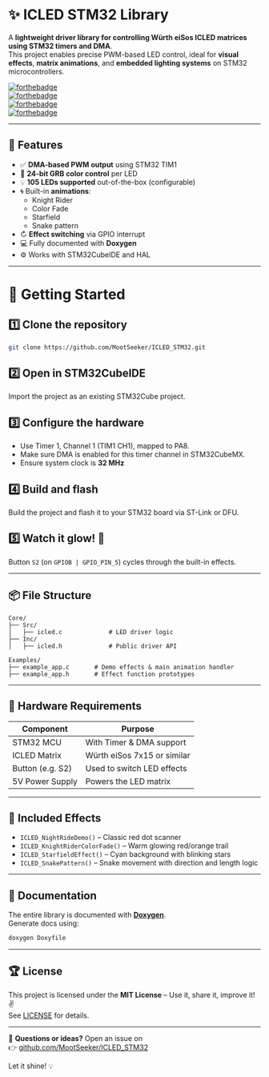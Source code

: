 # ✨ ICLED STM32 Library

A **lightweight driver library for controlling Würth eiSos ICLED matrices using STM32 timers and DMA**.  
This project enables precise PWM-based LED control, ideal for **visual effects**, **matrix animations**, and **embedded lighting systems** on STM32 microcontrollers.

[![forthebadge](https://forthebadge.com/images/badges/powered-by-coffee.svg)](https://forthebadge.com)  
[![forthebadge](https://forthebadge.com/images/badges/made-with-c.svg)](https://forthebadge.com)  
[![forthebadge](https://forthebadge.com/images/badges/open-source.svg)](https://forthebadge.com)  
[![forthebadge](https://forthebadge.com/images/badges/license-mit.svg)](https://forthebadge.com)  

---

## 📌 Features

- ✅ **DMA-based PWM output** using STM32 TIM1
- 🎨 **24-bit GRB color control** per LED
- 💡 **105 LEDs supported** out-of-the-box (configurable)
- 🌀 Built-in **animations**:
  - Knight Rider  
  - Color Fade  
  - Starfield  
  - Snake pattern
- ↻ **Effect switching** via GPIO interrupt
- 💻 Fully documented with **Doxygen**
- ⚙️ Works with STM32CubeIDE and HAL

---

# 🚀 Getting Started

## 1️⃣ Clone the repository

```bash
git clone https://github.com/MootSeeker/ICLED_STM32.git
```

## 2️⃣ Open in STM32CubeIDE

Import the project as an existing STM32Cube project.

## 3️⃣ Configure the hardware

- Use Timer 1, Channel 1 (TIM1 CH1), mapped to PA8.
- Make sure DMA is enabled for this timer channel in STM32CubeMX.
- Ensure system clock is **32 MHz**

## 4️⃣ Build and flash

Build the project and flash it to your STM32 board via ST-Link or DFU.

## 5️⃣ Watch it glow! 🌈

Button `S2` (on `GPIOB | GPIO_PIN_5`) cycles through the built-in effects.

---

## 📦 File Structure

```text
Core/
├── Src/
│   ├── icled.c             # LED driver logic
├── Inc/
│   ├── icled.h             # Public driver API

Examples/
├── example_app.c       # Demo effects & main animation handler
├── example_app.h       # Effect function prototypes
```

---

## 🔧 Hardware Requirements

| Component         | Purpose                         |
|------------------|----------------------------------|
| STM32 MCU        | With Timer & DMA support         |
| ICLED Matrix     | Würth eiSos 7x15 or similar      |
| Button (e.g. S2) | Used to switch LED effects       |
| 5V Power Supply  | Powers the LED matrix            |

---

## 🎨 Included Effects

- `ICLED_NightRideDemo()` – Classic red dot scanner  
- `ICLED_KnightRiderColorFade()` – Warm glowing red/orange trail  
- `ICLED_StarfieldEffect()` – Cyan background with blinking stars  
- `ICLED_SnakePattern()` – Snake movement with direction and length logic

---

## 📘️ Documentation

The entire library is documented with [**Doxygen**](https://www.doxygen.nl/).  
Generate docs using:

```bash
doxygen Doxyfile
```

---

## 🏆 License

This project is licensed under the **MIT License** – Use it, share it, improve it! ✌️  
See [LICENSE](https://github.com/MootSeeker/ICLED_STM32/blob/main/LICENSE) for details.

---

📢 **Questions or ideas?** Open an issue on  
👉 [github.com/MootSeeker/ICLED_STM32](https://github.com/MootSeeker/ICLED_STM32)

Let it shine! 💡
